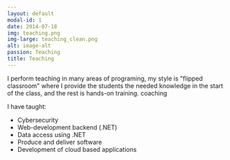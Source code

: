 ```yaml
---
layout: default
modal-id: 1
date: 2014-07-18
img: teaching.png
img-large: teaching_clean.png
alt: image-alt
passion: Teaching
title: Teaching
---
```

I perform teaching in many areas of programing, my style is "flipped classroom" where I provide the students the needed knowledge in the start of the class, and the rest is hands-on training.
coaching

I have taught:
* Cybersecurity
* Web-development backend (.NET)
* Data access using .NET
* Produce and deliver software
* Development of cloud based applications

